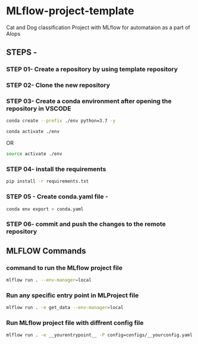 # MLflow-project-template
Cat and Dog classification Project with MLflow for automataion as a part of AIops

## STEPS -

### STEP 01- Create a repository by using template repository

### STEP 02- Clone the new repository

### STEP 03- Create a conda environment after opening the repository in VSCODE

```bash
conda create --prefix ./env python=3.7 -y
```

```bash
conda activate ./env
```
OR
```bash
source activate ./env
```

### STEP 04- install the requirements
```bash
pip install -r requirements.txt
```

### STEP 05 - Create conda.yaml file -
```bash
conda env export > conda.yaml
```

### STEP 06- commit and push the changes to the remote repository

## MLFLOW Commands

### command to run the MLflow project file
```bash
mlflow run . --env-manager=local
```

### Run any specific entry point in MLProject file 
```bash
mlflow run . -e get_data --env-manager=local
```
### Run MLflow project file with diffrent config file
```bash
mlflow run . -e __yourentrypoint__ -P config=configs/__yourconfig.yaml --env-manager=local
```